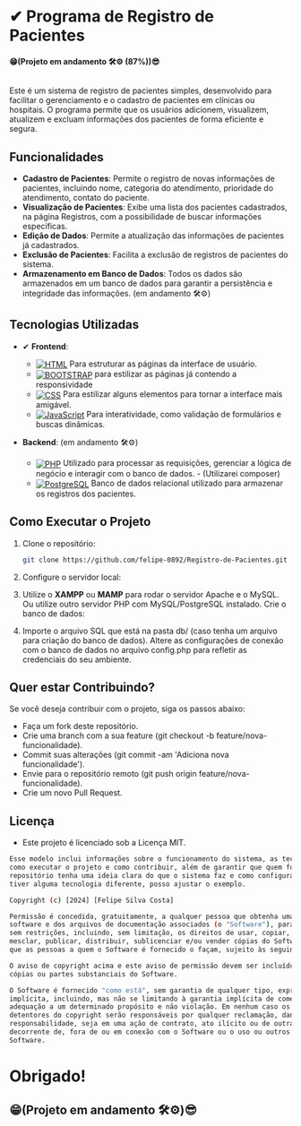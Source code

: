 
# ✔ Programa de Registro de Pacientes
#### 😁(Projeto em andamento 🛠⚙ (87%))😎
##
##
  Este é um sistema de registro de pacientes simples, desenvolvido para facilitar o
  gerenciamento e o cadastro de pacientes em clínicas ou hospitais. O programa permite que
  os usuários adicionem, visualizem, atualizem e excluam informações dos pacientes de
  forma eficiente e segura.

## Funcionalidades

- **Cadastro de Pacientes**: Permite o registro de novas informações de pacientes, incluindo nome, categoria do atendimento, prioridade do atendimento, contato do paciente.
- **Visualização de Pacientes**: Exibe uma lista dos pacientes cadastrados, na página Registros, com a possibilidade de buscar informações específicas.
- **Edição de Dados**: Permite a atualização das informações de pacientes já cadastrados.
- **Exclusão de Pacientes**: Facilita a exclusão de registros de pacientes do sistema.
- **Armazenamento em Banco de Dados**: Todos os dados são armazenados em um banco de dados para garantir a persistência e integridade das informações. (em andamento 🛠⚙)

## Tecnologias Utilizadas

- ✔ **Frontend**:
  - <a href="#" target="_blank"><img align="center" alt="HTML" src="https://img.shields.io/badge/html5-%23E34F26.svg?style=for-the-badge&logo=html5&logoColor=white"></a> Para estruturar as páginas da interface de usuário.
  - <a href="#" target="_blank"><img align="center" alt="BOOTSTRAP" src="https://img.shields.io/badge/bootstrap-%238511FA.svg?style=for-the-badge&logo=bootstrap&logoColor=white"></a> para estilizar as páginas já contendo a responsividade
  - <a href="#" target="_blank"><img align="center" alt="CSS" src="https://img.shields.io/badge/css3-%231572B6.svg?style=for-the-badge&logo=css3&logoColor=white"></a> Para estilizar alguns elementos para tornar a interface mais amigável.
  - <a href="#" target="_blank"><img align="center" alt="JavaScript" src="https://img.shields.io/badge/javascript-%23323330.svg?style=for-the-badge&logo=javascript&logoColor=%23F7DF1E"></a> Para interatividade, como validação de formulários e buscas dinâmicas.
  
- **Backend**: (em andamento 🛠⚙)
  - <a href="#" target="_blank"><img align="center" alt="PHP" src="https://img.shields.io/badge/php-%23777BB4.svg?style=for-the-badge&logo=php&logoColor=white"></a> Utilizado para processar as requisições, gerenciar a lógica de negócio e interagir com o banco de dados. - (Utilizarei composer)
  - <a href="#" target="_blank"><img align="center" alt="PostgreSQL" src="https://img.shields.io/badge/postgres-%23316192.svg?style=for-the-badge&logo=postgresql&logoColor=white"></a> Banco de dados relacional utilizado para armazenar os registros dos pacientes.

## Como Executar o Projeto

1. Clone o repositório: 


   ```bash
   git clone https://github.com/felipe-0892/Registro-de-Pacientes.git

2. Configure o servidor local:

3. Utilize o **XAMPP** ou **MAMP** para rodar o servidor Apache e o MySQL.
Ou utilize outro servidor PHP com MySQL/PostgreSQL instalado.
Crie o banco de dados:

4. Importe o arquivo SQL que está na pasta db/ (caso tenha um arquivo para criação do banco de dados). Altere as configurações de conexão com o banco de dados no arquivo config.php para refletir as credenciais do seu ambiente.

## Quer estar Contribuindo?

Se você deseja contribuir com o projeto, siga os passos abaixo:

- Faça um fork deste repositório.
- Crie uma branch com a sua feature (git checkout -b feature/nova-funcionalidade).
- Commit suas alterações (git commit -am 'Adiciona nova funcionalidade').
- Envie para o repositório remoto (git push origin feature/nova-funcionalidade).
- Crie um novo Pull Request.

## Licença

  - Este projeto é licenciado sob a Licença MIT.
  ```bash
  Esse modelo inclui informações sobre o funcionamento do sistema, as tecnologias usadas,
  como executar o projeto e como contribuir, além de garantir que quem for usar o
  repositório tenha uma ideia clara do que o sistema faz e como configurá-lo. Se você
  tiver alguma tecnologia diferente, posso ajustar o exemplo.

  Copyright (c) [2024] [Felipe Silva Costa]

  Permissão é concedida, gratuitamente, a qualquer pessoa que obtenha uma cópia deste
  software e dos arquivos de documentação associados (o "Software"), para usar o Software
  sem restrições, incluindo, sem limitação, os direitos de usar, copiar, modificar,
  mesclar, publicar, distribuir, sublicenciar e/ou vender cópias do Software, e permitir
  que as pessoas a quem o Software é fornecido o façam, sujeito às seguintes condições:

  O aviso de copyright acima e este aviso de permissão devem ser incluídos em todas as
  cópias ou partes substanciais do Software.

  O Software é fornecido "como está", sem garantia de qualquer tipo, expressa ou
  implícita, incluindo, mas não se limitando à garantia implícita de comercialização,
  adequação a um determinado propósito e não violação. Em nenhum caso os autores ou
  detentores do copyright serão responsáveis por qualquer reclamação, dano ou outra
  responsabilidade, seja em uma ação de contrato, ato ilícito ou de outra forma,
  decorrente de, fora de ou em conexão com o Software ou o uso ou outros negócios no
  Software.
```

# **Obrigado!**
## 😁(Projeto em andamento 🛠⚙)😎
